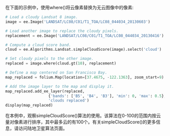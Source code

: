 在下面的示例中，使用where()将云像素替换为无云图像中的像素:

```python
# Load a cloudy Landsat 8 image.
image = ee.Image('LANDSAT/LC08/C01/T1_TOA/LC08_044034_20130603')

# Load another image to replace the cloudy pixels.
replacement = ee.Image('LANDSAT/LC08/C01/T1_TOA/LC08_044034_20130416')

# Compute a cloud score band.
cloud = ee.Algorithms.Landsat.simpleCloudScore(image).select('cloud')

# Set cloudy pixels to the other image.
replaced = image.where(cloud.gt(10), replacement)

# Define a map centered on San Francisco Bay.
map_replaced = folium.Map(location=[37.4675, -122.1363], zoom_start=9)

# Add the image layer to the map and display it.
map_replaced.add_ee_layer(replaced,
                   {'bands': ['B5', 'B4', 'B3'], 'min': 0, 'max': 0.5},
                   'clouds replaced')
display(map_replaced)
```

在本例中，观察simpleCloudScore()算法的使用。该算法在0-100的范围内按云量对像素进行排序，其中最多云的有100个。有关simpleCloudScore()的更多信息，请访问陆地卫星算法页面。


